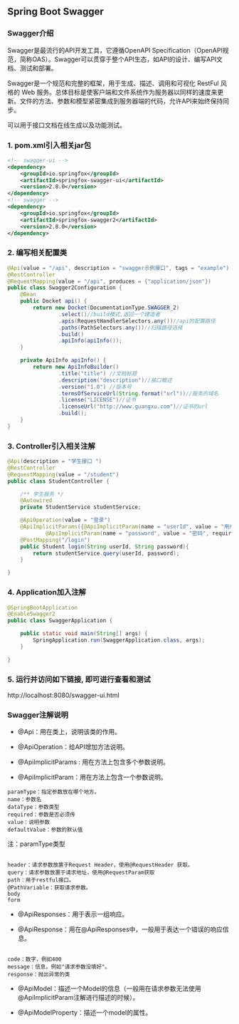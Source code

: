 ## Spring Boot Swagger
### Swagger介绍
Swagger是最流行的API开发工具，它遵循OpenAPI Specification（OpenAPI规范，简称OAS）。Swagger可以贯穿于整个API生态，如API的设计、编写API文档、测试和部署。

Swagger是一个规范和完整的框架，用于生成、描述、调用和可视化 RestFul 风格的 Web 服务。总体目标是使客户端和文件系统作为服务器以同样的速度来更新。文件的方法、参数和模型紧密集成到服务器端的代码，允许API来始终保持同步。

可以用于接口文档在线生成以及功能测试。

### 1. pom.xml引入相关jar包
```xml
<!-- swagger-ui -->
<dependency>
    <groupId>io.springfox</groupId>
    <artifactId>springfox-swagger-ui</artifactId>
    <version>2.8.0</version>
</dependency>
<!-- swagger -->
<dependency>
    <groupId>io.springfox</groupId>
    <artifactId>springfox-swagger2</artifactId>
    <version>2.8.0</version>
</dependency>
```

### 2. 编写相关配置类
```java
@Api(value = "/api", description = "swagger示例接口", tags = "example")
@RestController
@RequestMapping(value = "/api", produces = {"application/json"})
public class Swagger2Configuration {
    @Bean
    public Docket api() {
        return new Docket(DocumentationType.SWAGGER_2)
                .select()//build模式,返回一个建造者
                .apis(RequestHandlerSelectors.any())//api的配置路径
                .paths(PathSelectors.any())//扫描路径选择
                .build()
                .apiInfo(apiInfo());
    }

    private ApiInfo apiInfo() {
        return new ApiInfoBuilder()
                .title("title") //文档标题
                .description("description")//接口概述
                .version("1.0") //版本号
                .termsOfServiceUrl(String.format("url"))//服务的域名
                .license("LICENSE")//证书
                .licenseUrl("http://www.guangxu.com")//证书的url
                .build();
    }
}
```

### 3. Controller引入相关注解
```java
@Api(description = "学生接口 ")
@RestController
@RequestMapping(value = "/student")
public class StudentController {

    /** 学生服务 */
    @Autowired
    private StudentService studentService;

    @ApiOperation(value = "登录")
    @ApiImplicitParams({@ApiImplicitParam(name = "userId", value = "用户名", required = true, dataType = "String"),
            @ApiImplicitParam(name = "password", value = "密码", required = true, dataType = "String")})
    @PostMapping("/login")
    public Student login(String userId, String password){
        return studentService.query(userId, password);
    }

}
```

### 4. Application加入注解
```java
@SpringBootApplication
@EnableSwagger2
public class SwaggerApplication {

    public static void main(String[] args) {
        SpringApplication.run(SwaggerApplication.class, args);
    }

}
```

### 5. 运行并访问如下链接, 即可进行查看和测试

http://localhost:8080/swagger-ui.html


### Swagger注解说明

- @Api：用在类上，说明该类的作用。

- @ApiOperation：给API增加方法说明。

- @ApiImplicitParams : 用在方法上包含多个参数说明。

- @ApiImplicitParam：用在方法上包含一个参数说明。

```text
paramType：指定参数放在哪个地方。
name：参数名
dataType：参数类型
required：参数是否必须传
value：说明参数
defaultValue：参数的默认值
```
注：paramType类型

```text
 
header：请求参数放置于Request Header，使用@RequestHeader 获取。
query：请求参数放置于请求地址，使用@RequestParam获取
path：用于restful接口。
@PathVariable：获取请求参数。
body
form
```
- @ApiResponses：用于表示一组响应。

- @ApiResponse：用在@ApiResponses中，一般用于表达一个错误的响应信息。
```text

code：数字，例如400
message：信息，例如"请求参数没填好"。
response：抛出异常的类
```

- @ApiModel：描述一个Model的信息（一般用在请求参数无法使用@ApiImplicitParam注解进行描述的时候）。

- @ApiModelProperty：描述一个model的属性。
